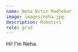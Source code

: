 ```yaml
---
name: Neha Nitin Madhekar
image: images/neha.jpg
description: Robotics
role: grad
---
```


Hi! I'm Neha.

